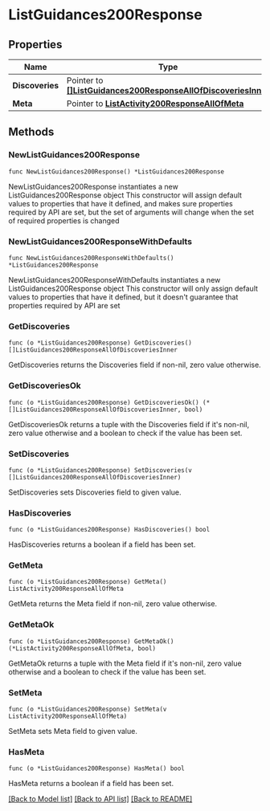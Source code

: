 # ListGuidances200Response

## Properties

Name | Type | Description | Notes
------------ | ------------- | ------------- | -------------
**Discoveries** | Pointer to [**[]ListGuidances200ResponseAllOfDiscoveriesInner**](ListGuidances200ResponseAllOfDiscoveriesInner.md) |  | [optional] 
**Meta** | Pointer to [**ListActivity200ResponseAllOfMeta**](ListActivity200ResponseAllOfMeta.md) |  | [optional] 

## Methods

### NewListGuidances200Response

`func NewListGuidances200Response() *ListGuidances200Response`

NewListGuidances200Response instantiates a new ListGuidances200Response object
This constructor will assign default values to properties that have it defined,
and makes sure properties required by API are set, but the set of arguments
will change when the set of required properties is changed

### NewListGuidances200ResponseWithDefaults

`func NewListGuidances200ResponseWithDefaults() *ListGuidances200Response`

NewListGuidances200ResponseWithDefaults instantiates a new ListGuidances200Response object
This constructor will only assign default values to properties that have it defined,
but it doesn't guarantee that properties required by API are set

### GetDiscoveries

`func (o *ListGuidances200Response) GetDiscoveries() []ListGuidances200ResponseAllOfDiscoveriesInner`

GetDiscoveries returns the Discoveries field if non-nil, zero value otherwise.

### GetDiscoveriesOk

`func (o *ListGuidances200Response) GetDiscoveriesOk() (*[]ListGuidances200ResponseAllOfDiscoveriesInner, bool)`

GetDiscoveriesOk returns a tuple with the Discoveries field if it's non-nil, zero value otherwise
and a boolean to check if the value has been set.

### SetDiscoveries

`func (o *ListGuidances200Response) SetDiscoveries(v []ListGuidances200ResponseAllOfDiscoveriesInner)`

SetDiscoveries sets Discoveries field to given value.

### HasDiscoveries

`func (o *ListGuidances200Response) HasDiscoveries() bool`

HasDiscoveries returns a boolean if a field has been set.

### GetMeta

`func (o *ListGuidances200Response) GetMeta() ListActivity200ResponseAllOfMeta`

GetMeta returns the Meta field if non-nil, zero value otherwise.

### GetMetaOk

`func (o *ListGuidances200Response) GetMetaOk() (*ListActivity200ResponseAllOfMeta, bool)`

GetMetaOk returns a tuple with the Meta field if it's non-nil, zero value otherwise
and a boolean to check if the value has been set.

### SetMeta

`func (o *ListGuidances200Response) SetMeta(v ListActivity200ResponseAllOfMeta)`

SetMeta sets Meta field to given value.

### HasMeta

`func (o *ListGuidances200Response) HasMeta() bool`

HasMeta returns a boolean if a field has been set.


[[Back to Model list]](../README.md#documentation-for-models) [[Back to API list]](../README.md#documentation-for-api-endpoints) [[Back to README]](../README.md)


